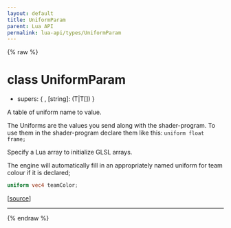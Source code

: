 ```yaml
---
layout: default
title: UniformParam
parent: Lua API
permalink: lua-api/types/UniformParam
---
```


{% raw %}

# class UniformParam


- supers: { , [string]: (T|T[]) }




A table of uniform name to value.

The Uniforms are the values you send along with the shader-program. To use
them in the shader-program declare them like this: `uniform float frame;`

Specify a Lua array to initialize GLSL arrays.

The engine will automatically fill in an appropriately named uniform for team
colour if it is declared;

```glsl
uniform vec4 teamColor;
```

[<a href="https://github.com/beyond-all-reason/RecoilEngine/blob/b29554ca8a91605fa235eafe60ad740783359665/rts/Lua/LuaShaders.cpp#L552-L568" target="_blank">source</a>]







---




{% endraw %}